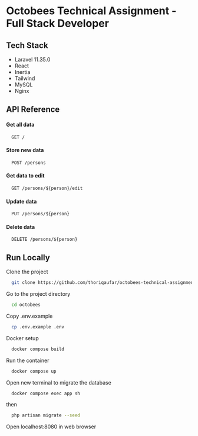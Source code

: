 
# Octobees Technical Assignment - Full Stack Developer




## Tech Stack

- Laravel 11.35.0
- React
- Inertia
- Tailwind
- MySQL
- Nginx




## API Reference

#### Get all data

```http
  GET /
```

#### Store new data

```http
  POST /persons
```

#### Get data to edit

```http
  GET /persons/${person}/edit
```

#### Update data

```http
  PUT /persons/${person}
```

#### Delete data

```http
  DELETE /persons/${person}
```


## Run Locally

Clone the project

```bash
  git clone https://github.com/thoriqaufar/octobees-technical-assignment.git octobees
```

Go to the project directory

```bash
  cd octobees
```

Copy .env.example

```bash
  cp .env.example .env
```

Docker setup

```bash
  docker compose build
```

Run the container

```bash
  docker compose up
```

Open new terminal to migrate the database

```bash
  docker compose exec app sh
```

then

```bash
  php artisan migrate --seed
```

Open localhost:8080 in web browser

